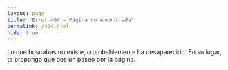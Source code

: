 ```yaml
---
layout: page
title: "Error 404 — Página no encontrada"
permalink: /404.html
hide: true
---
```

Lo que buscabas no existe, o probablemente ha desaparecido. En su lugar, te propongo que des un paseo por la página. 
